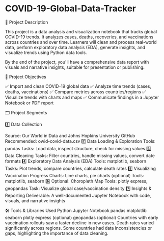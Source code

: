# COVID-19-Global-Data-Tracker
📌 Project Description

This project is a data analysis and visualization notebook that tracks global COVID-19 trends. It analyzes cases, deaths, recoveries, and vaccinations across countries and over time. Learners will clean and process real-world data, perform exploratory data analysis (EDA), generate insights, and visualize trends using Python data tools.

By the end of the project, you'll have a comprehensive data report with visuals and narrative insights, suitable for presentation or publishing.

🎯 Project Objectives

✅ Import and clean COVID-19 global data
✅ Analyze time trends (cases, deaths, vaccinations)
✅ Compare metrics across countries/regions
✅ Visualize trends with charts and maps
✅ Communicate findings in a Jupyter Notebook or PDF report

🗂️ Project Segments

1️⃣ Data Collection

Source: Our World in Data and Johns Hopkins University GitHub
Recommended: owid-covid-data.csv
2️⃣ Data Loading & Exploration
Tools: pandas
Tasks: Load data, inspect structure, check for missing values
3️⃣ Data Cleaning
Tasks: Filter countries, handle missing values, convert date formats
4️⃣ Exploratory Data Analysis (EDA)
Tools: matplotlib, seaborn
Tasks: Plot trends, compare countries, calculate death rates
5️⃣ Visualizing Vaccination Progress
Charts: Line charts, pie charts (optional)
Tools: matplotlib, seaborn
6️⃣ Optional: Choropleth Map
Tools: plotly express, geopandas
Task: Visualize global case/vaccination density
7️⃣ Insights & Reporting
Deliverable: A well-documented Jupyter Notebook with code, visuals, and narrative insights

🛠️ Tools & Libraries Used
Python
Jupyter Notebook
pandas
matplotlib
seaborn
plotly express (optional)
geopandas (optional)
Countries with early vaccination rollouts saw a faster decline in new cases.
Death rates varied significantly across regions.
Some countries had data inconsistencies or gaps, highlighting the importance of data cleaning.

